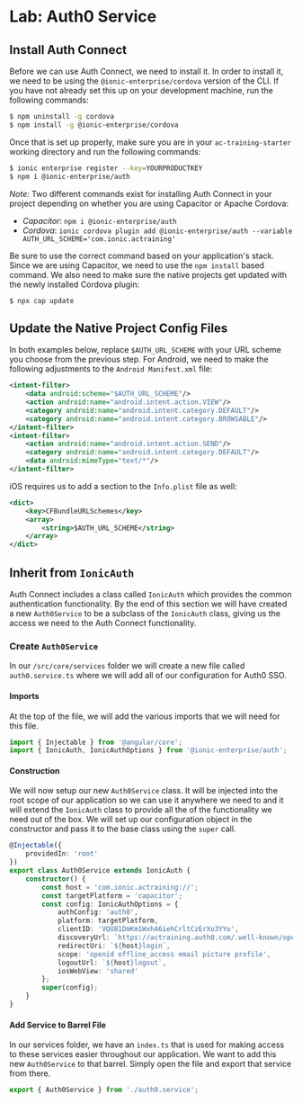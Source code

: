 # Lab: Auth0 Service

## Install Auth Connect

Before we can use Auth Connect, we need to install it. In order to install it, we need to be using the `@ionic-enterprise/cordova` version of the CLI. If you have not already set this up on your development machine, run the following commands:

```Bash
$ npm uninstall -g cordova
$ npm install -g @ionic-enterprise/cordova
```

Once that is set up properly, make sure you are in your `ac-training-starter` working directory and run the following commands:

```Bash
$ ionic enterprise register --key=YOURPRODUCTKEY
$ npm i @ionic-enterprise/auth
```

_Note:_ Two different commands exist for installing Auth Connect in your project depending on whether you are using Capacitor or Apache Cordova:

- _Capacitor_: `npm i @ionic-enterprise/auth`
- _Cordova_: `ionic cordova plugin add @ionic-enterprise/auth --variable AUTH_URL_SCHEME='com.ionic.actraining'`

Be sure to use the correct command based on your application's stack. Since we are using Capacitor, we need to use the `npm install` based command. We also need to make sure the native projects get updated with the newly installed Cordova plugin:

```
$ npx cap update
```

## Update the Native Project Config Files

In both examples below, replace `$AUTH_URL_SCHEME` with your URL scheme you choose from the previous step. For Android, we need to make the following adjustments to the `Android Manifest.xml` file:

```xml
<intent-filter>
    <data android:scheme="$AUTH_URL_SCHEME"/>
    <action android:name="android.intent.action.VIEW"/>
    <category android:name="android.intent.category.DEFAULT"/>
    <category android:name="android.intent.category.BROWSABLE"/>
</intent-filter>
<intent-filter>
    <action android:name="android.intent.action.SEND"/>
    <category android:name="android.intent.category.DEFAULT"/>
    <data android:mimeType="text/*"/>
</intent-filter>
```

iOS requires us to add a section to the `Info.plist` file as well:

```xml
<dict>
    <key>CFBundleURLSchemes</key>
    <array>
        <string>$AUTH_URL_SCHEME</string>
    </array>
</dict>
```

## Inherit from `IonicAuth`

Auth Connect includes a class called `IonicAuth` which provides the common authentication functionality. By the end of this section we will have created a new `Auth0Service` to be a subclass of the `IonicAuth` class, giving us the access we need to the Auth Connect functionality.

### Create `Auth0Service`

In our `/src/core/services` folder we will create a new file called `auth0.service.ts` where we will add all of our configuration for Auth0 SSO.

#### Imports

At the top of the file, we will add the various imports that we will need for this file.

```Typescript
import { Injectable } from '@angular/core';
import { IonicAuth, IonicAuthOptions } from '@ionic-enterprise/auth';
```

#### Construction

We will now setup our new `Auth0Service` class. It will be injected into the root scope of our application so we can use it anywhere we need to and it will extend the `IonicAuth` class to provide all the of the functionality we need out of the box. We will set up our configuration object in the constructor and pass it to the base class using the `super` call.

```Typescript
@Injectable({
    providedIn: 'root'
})
export class Auth0Service extends IonicAuth {
    constructor() {
        const host = 'com.ionic.actraining://';
        const targetPlatform = 'capacitor';
        const config: IonicAuthOptions = {
            authConfig: 'auth0',
            platform: targetPlatform,
            clientID: 'VQU81DmKm1WxhA6iehCrltCzErXo3YYo',
            discoveryUrl: `https://actraining.auth0.com/.well-known/openid-configuration`,
            redirectUri: `${host}login`,
            scope: 'openid offline_access email picture profile',
            logoutUrl: `${host}logout`,
            iosWebView: 'shared'
        };
        super(config);
    }
}
```

#### Add Service to Barrel File

In our services folder, we have an `index.ts` that is used for making access to these services easier throughout our application. We want to add this new `Auth0Service` to that barrel. Simply open the file and export that service from there.

```Typescript
export { Auth0Service } from './auth0.service';
```
